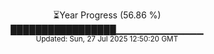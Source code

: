 <p align="center">
⏳Year Progress (56.86 %) <br>
█████████████████▁▁▁▁▁▁▁▁▁▁▁▁▁ <br>
<sub>Updated: Sun, 27 Jul 2025 12:50:20 GMT</sub>
</p>

